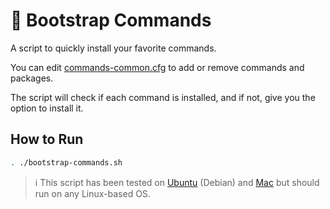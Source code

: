 # 🚀 Bootstrap Commands

A script to quickly install your favorite commands.

You can edit [commands-common.cfg](commands-common.cfg) to add or remove commands and packages.

The script will check if each command is installed, and if not, give you the option to install it.

## How to Run

```bash
. ./bootstrap-commands.sh
```
>ℹ️ This script has been tested on [Ubuntu][ubuntu] (Debian) and [Mac][mac] but should run on any Linux-based OS.

[ubuntu]: https://ubuntu.com/desktop
[mac]: https://www.apple.com/mac

